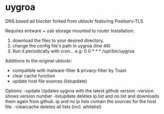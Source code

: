 # uygroa
DNS based ad blocker forked from ublockr featuring Pixelserv-TLS

Requires entware + usb storage mounted to router
Installation:
1. download the files to your desired directory.
2. change the config file's path in uygroa (line 48)
3. Run it periodically with cron... e.g: 0 0 * * * /opt/bin/uygroa

Additions to the original ublockr:
* compatible with malware-filter & privacy-filter by Toast
* clear cache function
* update host file sources (listupdate)

Options:
-update
    Updates uygroa with the latest github version
-version
    shows version number
-listupdate
    deletes ip.list and no.list and downloads them again from github. ip and no ip lists contain the sources for the host file.
-clearcache
    deletes all lists (incl. whitelist)

